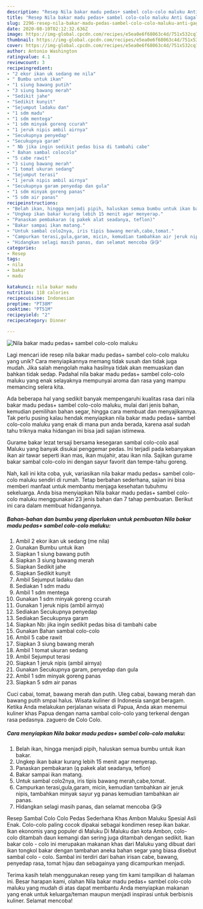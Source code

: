 ```yaml
---
description: "Resep Nila bakar madu pedas+ sambel colo-colo maluku Anti Gagal"
title: "Resep Nila bakar madu pedas+ sambel colo-colo maluku Anti Gagal"
slug: 2296-resep-nila-bakar-madu-pedas-sambel-colo-colo-maluku-anti-gagal
date: 2020-08-10T02:12:32.636Z
image: https://img-global.cpcdn.com/recipes/e5ea0e6f68063c4d/751x532cq70/nila-bakar-madu-pedas-sambel-colo-colo-maluku-foto-resep-utama.jpg
thumbnail: https://img-global.cpcdn.com/recipes/e5ea0e6f68063c4d/751x532cq70/nila-bakar-madu-pedas-sambel-colo-colo-maluku-foto-resep-utama.jpg
cover: https://img-global.cpcdn.com/recipes/e5ea0e6f68063c4d/751x532cq70/nila-bakar-madu-pedas-sambel-colo-colo-maluku-foto-resep-utama.jpg
author: Antonio Washington
ratingvalue: 4.1
reviewcount: 3
recipeingredient:
- "2 ekor ikan uk sedang me nila"
- " Bumbu untuk ikan"
- "1 siung bawang putih"
- "3 siung bawang merah"
- "Sedikit jahe"
- "Sedikit kunyit"
- "Sejumput ladaku dan"
- "1 sdm madu"
- "1 sdm mentega"
- "1 sdm minyak goreng ccurah"
- "1 jeruk nipis ambil airnya"
- "Secukupnya penyedap"
- "Secukupnya garam"
- " Nb jika ingin sedikit pedas bisa di tambahi cabe"
- " Bahan sambal colocolo"
- "5 cabe rawit"
- "3 siung bawang merah"
- "1 tomat ukuran sedang"
- "Sejumput terasi"
- "1 jeruk nipis ambil airnya"
- "Secukupnya garam penyedap dan gula"
- "1 sdm minyak goreng panas"
- "5 sdm air panas"
recipeinstructions:
- "Belah ikan, hingga menjadi pipih, haluskan semua bumbu untuk ikan bakar."
- "Ungkep ikan bakar kurang lebih 15 menit agar menyerap."
- "Panaskan pembakaran (q pakek alat seadanya, teflon)"
- "Bakar sampai ikan matang."
- "Untuk sambal colo2nya, iris tipis bawang merah,cabe,tomat."
- "Campurkan terasi,gula,garam, micin, kemudian tambahkan air jeruk nipis, tambahkan minyak sayur yg panas kemudian tambahkan air panas."
- "Hidangkan selagi masih panas, dan selamat mencoba 😘😘"
categories:
- Resep
tags:
- nila
- bakar
- madu

katakunci: nila bakar madu 
nutrition: 118 calories
recipecuisine: Indonesian
preptime: "PT38M"
cooktime: "PT51M"
recipeyield: "2"
recipecategory: Dinner

---
```



![Nila bakar madu pedas+ sambel colo-colo maluku](https://img-global.cpcdn.com/recipes/e5ea0e6f68063c4d/751x532cq70/nila-bakar-madu-pedas-sambel-colo-colo-maluku-foto-resep-utama.jpg)

Lagi mencari ide resep nila bakar madu pedas+ sambel colo-colo maluku yang unik? Cara menyiapkannya memang tidak susah dan tidak juga mudah. Jika salah mengolah maka hasilnya tidak akan memuaskan dan bahkan tidak sedap. Padahal nila bakar madu pedas+ sambel colo-colo maluku yang enak selayaknya mempunyai aroma dan rasa yang mampu memancing selera kita.

Ada beberapa hal yang sedikit banyak mempengaruhi kualitas rasa dari nila bakar madu pedas+ sambel colo-colo maluku, mulai dari jenis bahan, kemudian pemilihan bahan segar, hingga cara membuat dan menyajikannya. Tak perlu pusing kalau hendak menyiapkan nila bakar madu pedas+ sambel colo-colo maluku yang enak di mana pun anda berada, karena asal sudah tahu triknya maka hidangan ini bisa jadi sajian istimewa.

Gurame bakar lezat tersaji bersama kesegaran sambal colo-colo asal Maluku yang banyak disukai penggemar pedas. Ini terjadi pada kebanyakan ikan air tawar seperti ikan mas, ikan mujahir, atau ikan nila. Sajikan gurame bakar sambal colo-colo ini dengan sayur favorit dan tempe-tahu goreng.


Nah, kali ini kita coba, yuk, variasikan nila bakar madu pedas+ sambel colo-colo maluku sendiri di rumah. Tetap berbahan sederhana, sajian ini bisa memberi manfaat untuk membantu menjaga kesehatan tubuhmu sekeluarga. Anda bisa menyiapkan Nila bakar madu pedas+ sambel colo-colo maluku menggunakan 23 jenis bahan dan 7 tahap pembuatan. Berikut ini cara dalam membuat hidangannya.

<!--inarticleads1-->

##### Bahan-bahan dan bumbu yang diperlukan untuk pembuatan Nila bakar madu pedas+ sambel colo-colo maluku:

1. Ambil 2 ekor ikan uk sedang (me nila)
1. Gunakan  Bumbu untuk ikan
1. Siapkan 1 siung bawang putih
1. Siapkan 3 siung bawang merah
1. Siapkan Sedikit jahe
1. Siapkan Sedikit kunyit
1. Ambil Sejumput ladaku dan
1. Sediakan 1 sdm madu
1. Ambil 1 sdm mentega
1. Gunakan 1 sdm minyak goreng ccurah
1. Gunakan 1 jeruk nipis (ambil airnya)
1. Sediakan Secukupnya penyedap
1. Sediakan Secukupnya garam
1. Siapkan  Nb: jika ingin sedikit pedas bisa di tambahi cabe
1. Gunakan  Bahan sambal colo-colo
1. Ambil 5 cabe rawit
1. Siapkan 3 siung bawang merah
1. Ambil 1 tomat ukuran sedang
1. Ambil Sejumput terasi
1. Siapkan 1 jeruk nipis (ambil airnya)
1. Gunakan Secukupnya garam, penyedap dan gula
1. Ambil 1 sdm minyak goreng panas
1. Siapkan 5 sdm air panas


Cuci cabai, tomat, bawang merah dan putih. Uleg cabai, bawang merah dan bawang putih smpai halus. Wisata kuliner di Indonesia sangat beragam. Ketika Anda melakukan perjalanan wisata di Papua, Anda akan menemui kuliner khas Papua dengan nama sambal colo-colo yang terkenal dengan rasa pedasnya. zaguero de Colo Colo. 

<!--inarticleads2-->

##### Cara menyiapkan Nila bakar madu pedas+ sambel colo-colo maluku:

1. Belah ikan, hingga menjadi pipih, haluskan semua bumbu untuk ikan bakar.
1. Ungkep ikan bakar kurang lebih 15 menit agar menyerap.
1. Panaskan pembakaran (q pakek alat seadanya, teflon)
1. Bakar sampai ikan matang.
1. Untuk sambal colo2nya, iris tipis bawang merah,cabe,tomat.
1. Campurkan terasi,gula,garam, micin, kemudian tambahkan air jeruk nipis, tambahkan minyak sayur yg panas kemudian tambahkan air panas.
1. Hidangkan selagi masih panas, dan selamat mencoba 😘😘


Resep Sambal Colo Colo Pedas Sederhana Khas Ambon Maluku Spesial Asli Enak. Colo-colo paling cocok dipakai sebagai kondimen resep ikan bakar. Ikan ekonomis yang populer di Maluku Di Maluku dan kota Ambon, colo-colo ditambah daun kemangi dan sering juga ditambah dengan sedikit. Ikan bakar colo - colo ini merupakan makanan khas dari Maluku yang dibuat dari ikan tongkol bakar dengan tambahan aneka bahan segar yang biasa disebut sambal colo - colo. Sambal ini terdiri dari bahan irisan cabe, bawang, penyedap rasa, tomat hijau dan sebagainya yang dicampurkan menjadi. 

Terima kasih telah menggunakan resep yang tim kami tampilkan di halaman ini. Besar harapan kami, olahan Nila bakar madu pedas+ sambel colo-colo maluku yang mudah di atas dapat membantu Anda menyiapkan makanan yang enak untuk keluarga/teman maupun menjadi inspirasi untuk berbisnis kuliner. Selamat mencoba!
